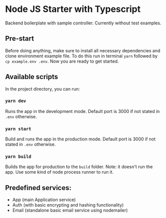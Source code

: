 # Node JS Starter with Typescript

Backend boilerplate with sample controller. Currently without test examples.

## Pre-start

Before doing anything, make sure to install all necessary dependencies and clone environment example file.
To do this run in terminal `yarn` followed by `cp example.env .env`. Now you are ready to get started.

## Available scripts

In the project directory, you can run:

### `yarn dev`

Runs the app in the development mode. Default port is 3000 if not stated in `.env` otherwise. 

### `yarn start`

Build and runs the app in the production mode. Default port is 3000 if not stated in `.env` otherwise. 

### `yarn build`

Builds the app for production to the `build` folder. Note: it doesn't run the app. Use some kind of node process runner to run it.

## Predefined services: 

- App (main Application service)
- Auth (with basic encrypting and hashing functionality)
- Email (standalone basic email service using nodemailer)
